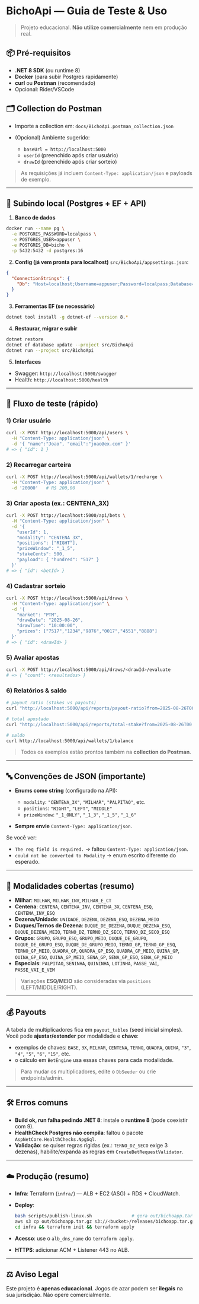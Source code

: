 # BichoApi — Guia de Teste & Uso

> Projeto educacional. **Não utilize comercialmente** nem em produção real.

## 📦 Pré-requisitos

* **.NET 8 SDK** (ou runtime 8)
* **Docker** (para subir Postgres rapidamente)
* **curl** ou **Postman** (recomendado)
* Opcional: Rider/VSCode

## 🗂️ Collection do Postman

* Importe a collection em: `docs/BichoApi.postman_collection.json`
* (Opcional) Ambiente sugerido:

    * `baseUrl = http://localhost:5000`
    * `userId` (preenchido após criar usuário)
    * `drawId` (preenchido após criar sorteio)

> As requisições já incluem `Content-Type: application/json` e payloads de exemplo.

---

## 🚀 Subindo local (Postgres + EF + API)

1. **Banco de dados**

```bash
docker run --name pg \
  -e POSTGRES_PASSWORD=localpass \
  -e POSTGRES_USER=appuser \
  -e POSTGRES_DB=bicho \
  -p 5432:5432 -d postgres:16
```

2. **Config (já vem pronta para localhost)**
   `src/BichoApi/appsettings.json`:

```json
{
  "ConnectionStrings": {
    "Db": "Host=localhost;Username=appuser;Password=localpass;Database=bicho"
  }
}
```

3. **Ferramentas EF (se necessário)**

```bash
dotnet tool install -g dotnet-ef --version 8.*
```

4. **Restaurar, migrar e subir**

```bash
dotnet restore
dotnet ef database update --project src/BichoApi
dotnet run --project src/BichoApi
```

5. **Interfaces**

* Swagger: `http://localhost:5000/swagger`
* Health:  `http://localhost:5000/health`

---

## 🧪 Fluxo de teste (rápido)

### 1) Criar usuário

```bash
curl -X POST http://localhost:5000/api/users \
  -H "Content-Type: application/json" \
  -d '{ "name":"Joao", "email":"joao@ex.com" }'
# => { "id": 1 }
```

### 2) Recarregar carteira

```bash
curl -X POST http://localhost:5000/api/wallets/1/recharge \
  -H "Content-Type: application/json" \
  -d '20000'   # R$ 200,00
```

### 3) Criar aposta (ex.: CENTENA\_3X)

```bash
curl -X POST http://localhost:5000/api/bets \
  -H "Content-Type: application/json" \
  -d '{
    "userId": 1,
    "modality": "CENTENA_3X",
    "positions": ["RIGHT"],
    "prizeWindow": "_1_5",
    "stakeCents": 500,
    "payload": { "hundred": "517" }
  }'
# => { "id": <betId> }
```

### 4) Cadastrar sorteio

```bash
curl -X POST http://localhost:5000/api/draws \
  -H "Content-Type: application/json" \
  -d '{
    "market": "PTM",
    "drawDate": "2025-08-26",
    "drawTime": "10:00:00",
    "prizes": ["7517","1234","9876","0017","4551","8888"]
  }'
# => { "id": <drawId> }
```

### 5) Avaliar apostas

```bash
curl -X POST http://localhost:5000/api/draws/<drawId>/evaluate
# => { "count": <resultados> }
```

### 6) Relatórios & saldo

```bash
# payout ratio (stakes vs payouts)
curl "http://localhost:5000/api/reports/payout-ratio?from=2025-08-26T00:00:00Z&to=2025-08-27T00:00:00Z"

# total apostado
curl "http://localhost:5000/api/reports/total-stake?from=2025-08-26T00:00:00Z&to=2025-08-27T00:00:00Z"

# saldo
curl http://localhost:5000/api/wallets/1/balance
```

> Todos os exemplos estão prontos também na **collection do Postman**.

---

## 🔤 Convenções de JSON (importante)

* **Enums como string** (configurado na API):

    * `modality`: `"CENTENA_3X"`, `"MILHAR"`, `"PALPITAO"`, etc.
    * `positions`: `"RIGHT"`, `"LEFT"`, `"MIDDLE"`
    * `prizeWindow`: `"_1_ONLY"`, `"_1_3"`, `"_1_5"`, `"_1_6"`
* **Sempre envie** `Content-Type: application/json`.

Se você ver:

* `The req field is required.` → faltou `Content-Type: application/json`.
* `could not be converted to Modality` → enum escrito diferente do esperado.

---

## 🧠 Modalidades cobertas (resumo)

* **Milhar**: `MILHAR`, `MILHAR_INV`, `MILHAR_E_CT`
* **Centena**: `CENTENA`, `CENTENA_INV`, `CENTENA_3X`, `CENTENA_ESQ`, `CENTENA_INV_ESQ`
* **Dezena/Unidade**: `UNIDADE`, `DEZENA`, `DEZENA_ESQ`, `DEZENA_MEIO`
* **Duques/Ternos de Dezena**: `DUQUE_DE_DEZENA`, `DUQUE_DEZENA_ESQ`, `DUQUE_DEZENA_MEIO`, `TERNO_DZ`, `TERNO_DZ_SECO`, `TERNO_DZ_SECO_ESQ`
* **Grupos**: `GRUPO`, `GRUPO_ESQ`, `GRUPO_MEIO`, `DUQUE_DE_GRUPO`, `DUQUE_DE_GRUPO_ESQ`, `DUQUE_DE_GRUPO_MEIO`, `TERNO_GP`, `TERNO_GP_ESQ`, `TERNO_GP_MEIO`, `QUADRA_GP`, `QUADRA_GP_ESQ`, `QUADRA_GP_MEIO`, `QUINA_GP`, `QUINA_GP_ESQ`, `QUINA_GP_MEIO`, `SENA_GP`, `SENA_GP_ESQ`, `SENA_GP_MEIO`
* **Especiais**: `PALPITAO`, `SENINHA`, `QUININHA`, `LOTINHA`, `PASSE_VAI`, `PASSE_VAI_E_VEM`

> Variações **ESQ/MEIO** são consideradas via `positions` (LEFT/MIDDLE/RIGHT).

---

## 💰 Payouts

A tabela de multiplicadores fica em `payout_tables` (seed inicial simples).
Você pode **ajustar/estender** por modalidade e **chave**:

* exemplos de chaves: `BASE`, `3X`, `MILHAR`, `CENTENA`, `TERNO`, `QUADRA`, `QUINA`, `"3"`, `"4"`, `"5"`, `"6"`, `"15"`, etc.
* o cálculo em `BetEngine` usa essas chaves para cada modalidade.

> Para mudar os multiplicadores, edite o `DbSeeder` ou crie endpoints/admin.

---

## 🛠️ Erros comuns

* **Build ok, run falha pedindo .NET 8**: instale o **runtime 8** (pode coexistir com 9).
* **HealthCheck Postgres não compila**: faltou o pacote `AspNetCore.HealthChecks.NpgSql`.
* **Validação**: se quiser regras rígidas (ex.: `TERNO_DZ_SECO` exige 3 dezenas), habilite/expanda as regras em `CreateBetRequestValidator`.

---

## ☁️ Produção (resumo)

* **Infra**: Terraform (`infra/`) — ALB + EC2 (ASG) + RDS + CloudWatch.
* **Deploy**:

  ```bash
  bash scripts/publish-linux.sh               # gera out/bichoapp.tar.gz
  aws s3 cp out/bichoapp.tar.gz s3://<bucket>/releases/bichoapp.tar.gz
  cd infra && terraform init && terraform apply
  ```
* **Acesso**: use o `alb_dns_name` do `terraform apply`.
* **HTTPS**: adicionar ACM + Listener 443 no ALB.

---

## ⚖️ Aviso Legal

Este projeto é **apenas educacional**. Jogos de azar podem ser **ilegais** na sua jurisdição. Não opere comercialmente.

